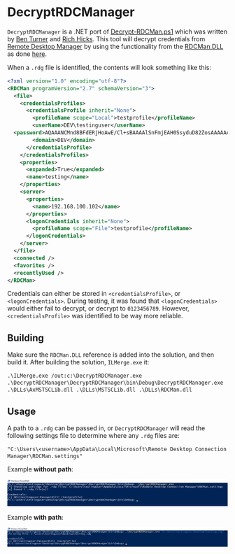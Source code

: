 # DecryptRDCManager

`DecryptRDCManager` is a .NET port of [Decrypt-RDCMan.ps1](https://github.com/nettitude/PoshC2/blob/master/resources/modules/Decrypt-RDCMan.ps1) which was written by [Ben Turner](https://twitter.com/benpturner) and [Rich Hicks](https://twitter.com/scriptmonkey_). This tool will decrypt credentials from [Remote Desktop Manager](https://techcommunity.microsoft.com/t5/exchange-team-blog/introducing-remote-desktop-connection-manager-rdcman-2-2/ba-p/592989) by using the functionality from the [RDCMan.DLL](./DLLs/RDCMan.dll) as done [here](https://smsagent.blog/2017/01/26/decrypting-remote-desktop-connection-manager-passwords-with-powershell/).

When a `.rdg` file is identified, the contents will look something like this:

```xml
<?xml version="1.0" encoding="utf-8"?>
<RDCMan programVersion="2.7" schemaVersion="3">
  <file>
    <credentialsProfiles>
      <credentialsProfile inherit="None">
        <profileName scope="Local">testprofile</profileName>
        <userName>DEV\testinguser</userName>
  <password>AQAAANCMnd8BFdERjHoAwE/Cl+sBAAAAlSnFmjEAH0SsyduD82ZosAAAAAACAAAAAAADZgAAwAAAABAAAABimXpySiTYAbe0keAEpZs7AAAAAASAAACgAAAAEAAAACklkBrjv0x63t1+OWBCrCggAAAAvCOw3knvjfpvWFRKJDPI+8ipmOA208hh3EijNOAQG0QUAAAAEX45lKeHqHDty7J9S1/GDw9pcIA=</password>
        <domain>DEV</domain>
      </credentialsProfile>
    </credentialsProfiles>
    <properties>
      <expanded>True</expanded>
      <name>testing</name>
    </properties>
    <server>
      <properties>
        <name>192.168.100.102</name>
      </properties>
      <logonCredentials inherit="None">
        <profileName scope="File">testprofile</profileName>
      </logonCredentials>
    </server>
  </file>
  <connected />
  <favorites />
  <recentlyUsed />
</RDCMan>
```

Credentials can either be stored in `<credentialsProfile>`, or `<logonCredentials>`. During testing, it was found that `<logonCredentials>` would either fail to decrypt, or decrypt to `0123456789`. However, `<credentialsProfile>` was identified to be way more reliable.

## Building

Make sure the `RDCMan.DLL` reference is added into the solution, and then build it. After building the solution, `ILMerge.exe` it:

```
.\ILMerge.exe /out:c:\DecryptRDCManager.exe .\DecryptRDCManager\DecryptRDCManager\bin\Debug\DecryptRDCManager.exe .\DLLs\AxMSTSCLib.dll .\DLLs\MSTSCLib.dll .\DLLs\RDCMan.dll
```

## Usage

A path to a `.rdg` can be passed in, or `DecryptRDCManager` will read the following settings file to determine where any `.rdg` files are:

```
"C:\Users\<username>\AppData\Local\Microsoft\Remote Desktop Connection Manager\RDCMan.settings"
```

Example **without path**:

![Without path](./Images/without-path.PNG)

Example **with path**:

![With path](./Images/with-path.PNG)
